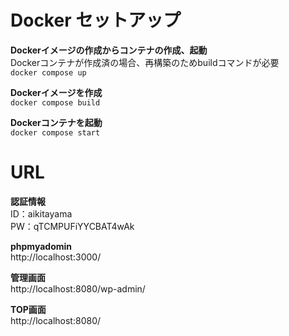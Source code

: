 
# Docker セットアップ
**Dockerイメージの作成からコンテナの作成、起動**  
Dockerコンテナが作成済の場合、再構築のためbuildコマンドが必要  
`docker compose up`

**Dockerイメージを作成**  
`docker compose build`

**Dockerコンテナを起動**  
`docker compose start	`

# URL
**認証情報**  
ID：aikitayama  
PW：qTCMPUFiYYCBAT4wAk  

**phpmyadomin**  
http://localhost:3000/

**管理画面**  
http://localhost:8080/wp-admin/

**TOP画面**  
http://localhost:8080/

